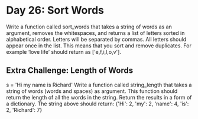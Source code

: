 # Day 26: Sort Words
Write a function called sort_words that takes a string of words
as an argument, removes the whitespaces, and returns a list of
letters sorted in alphabetical order. Letters will be separated by
commas. All letters should appear once in the list. This means
that you sort and remove duplicates. For example ‘love life’
should return as ['e,f,i,l,o,v'].

## Extra Challenge: Length of Words
s = 'Hi my name is Richard'
Write a function called string_length that takes a string of
words (words and spaces) as argument. This function should
return the length of all the words in the string. Return the results
in a form of a dictionary. The string above should return:
{'Hi': 2, 'my': 2, 'name': 4, 'is': 2, 'Richard': 7}